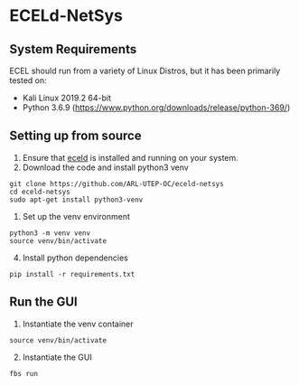 # ECELd-NetSys

## System Requirements
ECEL should run from a variety of Linux Distros, but it has been primarily tested on:
* Kali Linux 2019.2 64-bit
* Python 3.6.9 (https://www.python.org/downloads/release/python-369/)

## Setting up from source

1. Ensure that [eceld](https://github.com/ARL-UTEP-OC/eceld) is installed and running on your system.
2. Download the code and install python3 venv
```
git clone https://github.com/ARL-UTEP-OC/eceld-netsys
cd eceld-netsys
sudo apt-get install python3-venv
```
1. Set up the venv environment
```
python3 -m venv venv
source venv/bin/activate
```
4. Install python dependencies
```
pip install -r requirements.txt
```

## Run the GUI
1. Instantiate the venv container
```
source venv/bin/activate
```
2. Instantiate the GUI
```
fbs run
```
